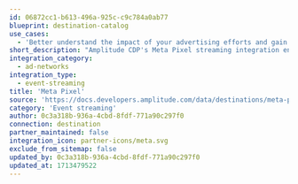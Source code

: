 ```yaml
---
id: 06872cc1-b613-496a-925c-c9c784a0ab77
blueprint: destination-catalog
use_cases:
  - 'Better understand the impact of your advertising efforts and gain visibility into the customer experience by sending Amplitude events to Meta Pixel'
short_description: "Amplitude CDP's Meta Pixel streaming integration enables you to forward your Amplitude events and users straight to Meta Pixel with just a few clicks."
integration_category:
  - ad-networks
integration_type:
  - event-streaming
title: 'Meta Pixel'
source: 'https://docs.developers.amplitude.com/data/destinations/meta-pixel'
category: 'Event streaming'
author: 0c3a318b-936a-4cbd-8fdf-771a90c297f0
connection: destination
partner_maintained: false
integration_icon: partner-icons/meta.svg
exclude_from_sitemap: false
updated_by: 0c3a318b-936a-4cbd-8fdf-771a90c297f0
updated_at: 1713479522
---
```

